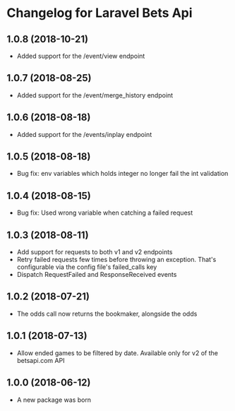 # Changelog for Laravel Bets Api

## 1.0.8 (2018-10-21)
- Added support for the /event/view endpoint

## 1.0.7 (2018-08-25)
- Added support for the /event/merge_history endpoint

## 1.0.6 (2018-08-18)
- Added support for the /events/inplay endpoint

## 1.0.5 (2018-08-18)
- Bug fix: env variables which holds integer no longer fail the int validation

## 1.0.4 (2018-08-15)
- Bug fix: Used wrong variable when catching a failed request

## 1.0.3 (2018-08-11)
- Add support for requests to both v1 and v2 endpoints
- Retry failed requests few times before throwing an exception. That's configurable via the config file's failed_calls key
- Dispatch RequestFailed and ResponseReceived events

## 1.0.2 (2018-07-21)
- The odds call now returns the bookmaker, alongside the odds

## 1.0.1 (2018-07-13)
- Allow ended games to be filtered by date. Available only for v2 of the betsapi.com API

## 1.0.0 (2018-06-12)
- A new package was born